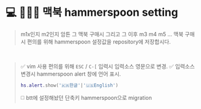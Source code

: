 # 💻 🔨🥄💾 맥북 hammerspoon setting
> m1x인지 m2인지 암튼 그 맥북 구매시 그리고
> 그 이후 m3 m4 m5 ... 맥북 구매시 편의를 위해
> hammerspoon 설정값을 repository에 저장합시다.

<br />

> ✅ vim 사용 편의를 위해 `ESC` / `C-[` 입력시 입력소스 영문으로 변경.
> ✅ 입력소스 변경시 hammerspoon alert 창에 언어 표시.
>  ```lua
>  hs.alert.show('🇰🇷한글'|'🇺🇸English')
>  ```
> ◻️ btt에 설정해놨던 단축키 hammerspoon으로 migration